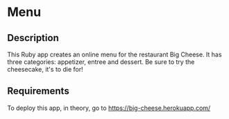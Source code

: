 # Menu

## Description

This Ruby app creates an online menu for the restaurant Big Cheese. It has three categories: appetizer, entree and dessert. Be sure to try the cheesecake, it's to die for!

## Requirements

To deploy this app, in theory, go to https://big-cheese.herokuapp.com/
